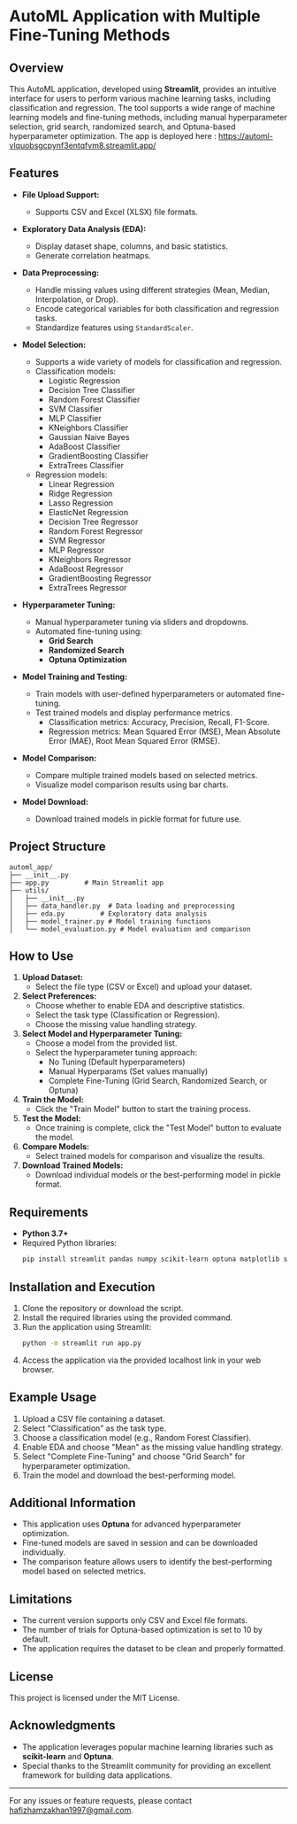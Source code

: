 # AutoML Application with Multiple Fine-Tuning Methods

## Overview

This AutoML application, developed using **Streamlit**, provides an intuitive interface for users to perform various machine learning tasks, including classification and regression. The tool supports a wide range of machine learning models and fine-tuning methods, including manual hyperparameter selection, grid search, randomized search, and Optuna-based hyperparameter optimization. The app is deployed here : https://automl-vlquobsgcpynf3entqfvm8.streamlit.app/

## Features

- **File Upload Support:**

  - Supports CSV and Excel (XLSX) file formats.

- **Exploratory Data Analysis (EDA):**

  - Display dataset shape, columns, and basic statistics.
  - Generate correlation heatmaps.

- **Data Preprocessing:**

  - Handle missing values using different strategies (Mean, Median, Interpolation, or Drop).
  - Encode categorical variables for both classification and regression tasks.
  - Standardize features using `StandardScaler`.

- **Model Selection:**

  - Supports a wide variety of models for classification and regression.
  - Classification models:
    - Logistic Regression
    - Decision Tree Classifier
    - Random Forest Classifier
    - SVM Classifier
    - MLP Classifier
    - KNeighbors Classifier
    - Gaussian Naive Bayes
    - AdaBoost Classifier
    - GradientBoosting Classifier
    - ExtraTrees Classifier
  - Regression models:
    - Linear Regression
    - Ridge Regression
    - Lasso Regression
    - ElasticNet Regression
    - Decision Tree Regressor
    - Random Forest Regressor
    - SVM Regressor
    - MLP Regressor
    - KNeighbors Regressor
    - AdaBoost Regressor
    - GradientBoosting Regressor
    - ExtraTrees Regressor

- **Hyperparameter Tuning:**

  - Manual hyperparameter tuning via sliders and dropdowns.
  - Automated fine-tuning using:
    - **Grid Search**
    - **Randomized Search**
    - **Optuna Optimization**

- **Model Training and Testing:**

  - Train models with user-defined hyperparameters or automated fine-tuning.
  - Test trained models and display performance metrics.
    - Classification metrics: Accuracy, Precision, Recall, F1-Score.
    - Regression metrics: Mean Squared Error (MSE), Mean Absolute Error (MAE), Root Mean Squared Error (RMSE).

- **Model Comparison:**

  - Compare multiple trained models based on selected metrics.
  - Visualize model comparison results using bar charts.

- **Model Download:**

  - Download trained models in pickle format for future use.

## Project Structure

```
automl_app/
├── __init__.py
├── app.py         # Main Streamlit app
├── utils/
│   ├── __init__.py
│   ├── data_handler.py  # Data loading and preprocessing
│   ├── eda.py         # Exploratory data analysis
│   ├── model_trainer.py # Model training functions
│   └── model_evaluation.py # Model evaluation and comparison
```

## How to Use

1. **Upload Dataset:**
   - Select the file type (CSV or Excel) and upload your dataset.
2. **Select Preferences:**
   - Choose whether to enable EDA and descriptive statistics.
   - Select the task type (Classification or Regression).
   - Choose the missing value handling strategy.
3. **Select Model and Hyperparameter Tuning:**
   - Choose a model from the provided list.
   - Select the hyperparameter tuning approach:
     - No Tuning (Default hyperparameters)
     - Manual Hyperparams (Set values manually)
     - Complete Fine-Tuning (Grid Search, Randomized Search, or Optuna)
4. **Train the Model:**
   - Click the "Train Model" button to start the training process.
5. **Test the Model:**
   - Once training is complete, click the "Test Model" button to evaluate the model.
6. **Compare Models:**
   - Select trained models for comparison and visualize the results.
7. **Download Trained Models:**
   - Download individual models or the best-performing model in pickle format.

## Requirements

- **Python 3.7+**
- Required Python libraries:
  ```bash
  pip install streamlit pandas numpy scikit-learn optuna matplotlib seaborn
  ```

## Installation and Execution

1. Clone the repository or download the script.
2. Install the required libraries using the provided command.
3. Run the application using Streamlit:
   ```bash
   python -m streamlit run app.py
   ```
4. Access the application via the provided localhost link in your web browser.

## Example Usage

1. Upload a CSV file containing a dataset.
2. Select "Classification" as the task type.
3. Choose a classification model (e.g., Random Forest Classifier).
4. Enable EDA and choose "Mean" as the missing value handling strategy.
5. Select "Complete Fine-Tuning" and choose "Grid Search" for hyperparameter optimization.
6. Train the model and download the best-performing model.

## Additional Information

- This application uses **Optuna** for advanced hyperparameter optimization.
- Fine-tuned models are saved in session and can be downloaded individually.
- The comparison feature allows users to identify the best-performing model based on selected metrics.

## Limitations

- The current version supports only CSV and Excel file formats.
- The number of trials for Optuna-based optimization is set to 10 by default.
- The application requires the dataset to be clean and properly formatted.

## License

This project is licensed under the MIT License.

## Acknowledgments

- The application leverages popular machine learning libraries such as **scikit-learn** and **Optuna**.
- Special thanks to the Streamlit community for providing an excellent framework for building data applications.

---

For any issues or feature requests, please contact hafizhamzakhan1997@gmail.com.

